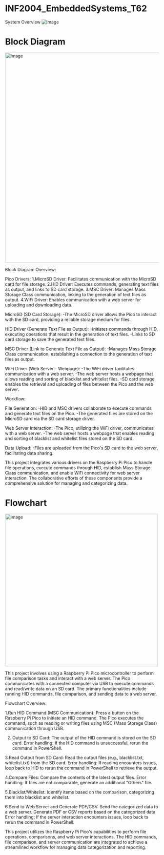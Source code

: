 # INF2004_EmbeddedSystems_T62
System Overview
![image](https://github.com/Krackern/INF2004_EmbeddedSystems_T62/assets/114002549/091ce864-409b-47be-a5ac-37c7290d2fc9)

# Block Diagram
<img width="689" alt="image" src="https://github.com/Krackern/INF2004_EmbeddedSystems_T62/assets/121931429/b93a0258-6bf4-4003-a97d-f0035602ee2d">

Block Diagram Overview:

Pico Drivers:
1.MicroSD Driver: Facilitates communication with the MicroSD card for file storage.
2.HID Driver: Executes commands, generating text files as output, and links to SD card storage.
3.MSC Driver: Manages Mass Storage Class communication, linking to the generation of text files as output.
4.WiFi Driver: Enables communication with a web server for uploading and downloading data.

MicroSD (SD Card Storage):
-The MicroSD driver allows the Pico to interact with the SD card, providing a reliable storage medium for files.

HID Driver (Generate Text File as Output):
-Initiates commands through HID, executing operations that result in the generation of text files.
-Links to SD card storage to save the generated text files.

MSC Driver (Link to Generate Text File as Output):
-Manages Mass Storage Class communication, establishing a connection to the generation of text files as output.

WiFi Driver (Web Server - Webpage):
-The WiFi driver facilitates communication with a web server.
-The web server hosts a webpage that allows reading and sorting of blacklist and whitelist files.
-SD card storage enables the retrieval and uploading of files between the Pico and the web server.

Workflow:

File Generation:
-HID and MSC drivers collaborate to execute commands and generate text files on the Pico.
-The generated files are stored on the MicroSD card via the SD card storage driver.

Web Server Interaction:
-The Pico, utilizing the WiFi driver, communicates with a web server.
-The web server hosts a webpage that enables reading and sorting of blacklist and whitelist files stored on the SD card.

Data Upload:
-Files are uploaded from the Pico's SD card to the web server, facilitating data sharing.

This project integrates various drivers on the Raspberry Pi Pico to handle file operations, execute commands through HID, establish Mass Storage Class communication, and enable WiFi connectivity for web server interaction. The collaborative efforts of these components provide a comprehensive solution for managing and categorizing data.



# Flowchart
<img width="500" alt="image" src="https://github.com/Krackern/INF2004_EmbeddedSystems_T62/assets/121931429/f814d108-0a3a-420f-9a4d-768e8c240fe8">

This project involves using a Raspberry Pi Pico microcontroller to perform file comparison tasks and interact with a web server. The Pico communicates with a connected computer via USB to execute commands and read/write data on an SD card. The primary functionalities include running HID commands, file comparison, and sending data to a web server.

Flowchart Overview:

1.Run HID Command (MSC Communication):
Press a button on the Raspberry Pi Pico to initiate an HID command.
The Pico executes the command, such as reading or writing files using MSC (Mass Storage Class) communication through USB.

2. Output to SD Card:
The output of the HID command is stored on the SD card.
Error handling: If the HID command is unsuccessful, rerun the command in PowerShell.

3.Read Output from SD Card:
Read the output files (e.g., blacklist.txt, whitelist.txt) from the SD card.
Error handling: If reading encounters issues, loop back to HID to rerun the command in PowerShell to retrieve the output.

4.Compare Files:
Compare the contents of the latest output files.
Error handling: If files are not comparable, generate an additional "Others" file.

5.Blacklist/Whitelist:
Identify items based on the comparison, categorizing them into blacklist and whitelist.

6.Send to Web Server and Generate PDF/CSV:
Send the categorized data to a web server.
Generate PDF or CSV reports based on the categorized data.
Error handling: If the server interaction encounters issues, loop back to rerun the command in PowerShell.

This project utilizes the Raspberry Pi Pico's capabilities to perform file operations, comparisons, and web server interactions. The HID commands, file comparison, and server communication are integrated to achieve a streamlined workflow for managing data categorization and reporting.



